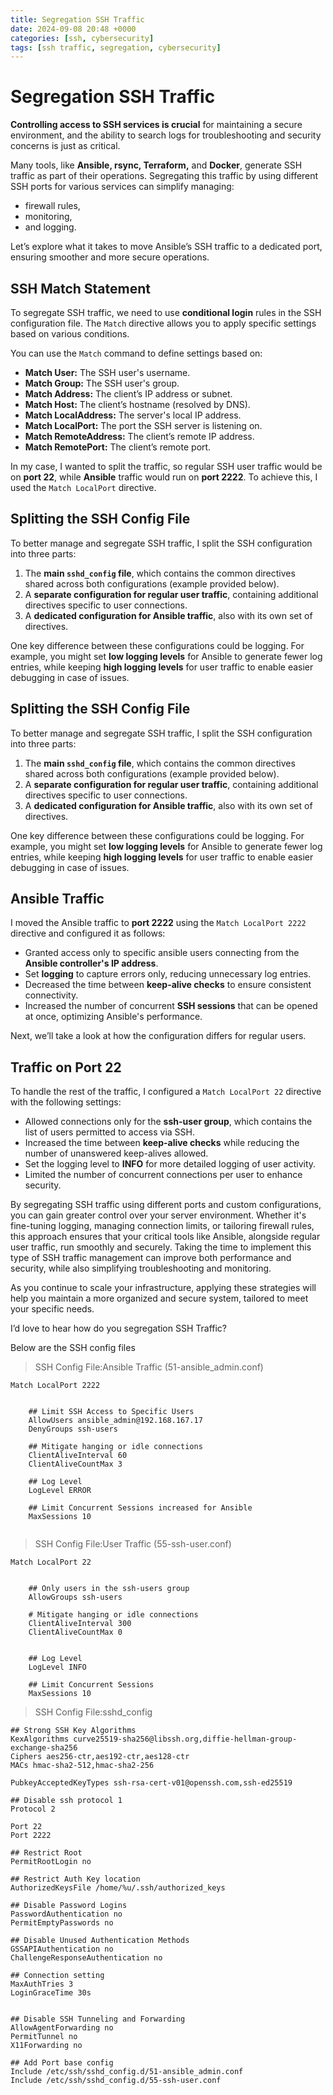 ```yaml
---
title: Segregation SSH Traffic
date: 2024-09-08 20:48 +0000
categories: [ssh, cybersecurity]
tags: [ssh traffic, segregation, cybersecurity] 
---
```


# Segregation SSH Traffic
**Controlling access to SSH services is crucial** for maintaining a secure environment, and the ability to search logs for troubleshooting and security concerns is just as critical.

Many tools, like **Ansible, rsync, Terraform,** and **Docker**, generate SSH traffic as part of their operations. Segregating this traffic by using different SSH ports for various services can simplify managing:

- firewall rules,
- monitoring,
- and logging.

Let’s explore what it takes to move Ansible’s SSH traffic to a dedicated port, ensuring smoother and more secure operations.

## SSH Match Statement

To segregate SSH traffic, we need to use **conditional login** rules in the SSH configuration file. The `Match` directive allows you to apply specific settings based on various conditions.

You can use the `Match` command to define settings based on:

- **Match User:** The SSH user's username.
- **Match Group:** The SSH user's group.
- **Match Address:** The client’s IP address or subnet.
- **Match Host:** The client’s hostname (resolved by DNS).
- **Match LocalAddress:** The server's local IP address.
- **Match LocalPort:** The port the SSH server is listening on.
- **Match RemoteAddress:** The client’s remote IP address.
- **Match RemotePort:** The client’s remote port.

In my case, I wanted to split the traffic, so regular SSH user traffic would be on **port 22**, while **Ansible** traffic would run on **port 2222**. To achieve this, I used the `Match LocalPort` directive.

## Splitting the SSH Config File

To better manage and segregate SSH traffic, I split the SSH configuration into three parts:

1. The **main `sshd_config` file**, which contains the common directives shared across both configurations (example provided below).
2. A **separate configuration for regular user traffic**, containing additional directives specific to user connections.
3. A **dedicated configuration for Ansible traffic**, also with its own set of directives.

One key difference between these configurations could be logging. For example, you might set **low logging levels** for Ansible to generate fewer log entries, while keeping **high logging levels** for user traffic to enable easier debugging in case of issues.

## Splitting the SSH Config File

To better manage and segregate SSH traffic, I split the SSH configuration into three parts:

1. The **main `sshd_config` file**, which contains the common directives shared across both configurations (example provided below).
2. A **separate configuration for regular user traffic**, containing additional directives specific to user connections.
3. A **dedicated configuration for Ansible traffic**, also with its own set of directives.

One key difference between these configurations could be logging. For example, you might set **low logging levels** for Ansible to generate fewer log entries, while keeping **high logging levels** for user traffic to enable easier debugging in case of issues.

## Ansible Traffic

I moved the Ansible traffic to **port 2222** using the `Match LocalPort 2222` directive and configured it as follows:

- Granted access only to specific ansible users connecting from the **Ansible controller's IP address**.
- Set **logging** to capture errors only, reducing unnecessary log entries.
- Decreased the time between **keep-alive checks** to ensure consistent connectivity.
- Increased the number of concurrent **SSH sessions** that can be opened at once, optimizing Ansible's performance.

Next, we’ll take a look at how the configuration differs for regular users.


## Traffic on Port 22

To handle the rest of the traffic, I configured a `Match LocalPort 22` directive with the following settings:

- Allowed connections only for the **ssh-user group**, which contains the list of users permitted to access via SSH.
- Increased the time between **keep-alive checks** while reducing the number of unanswered keep-alives allowed.
- Set the logging level to **INFO** for more detailed logging of user activity.
- Limited the number of concurrent connections per user to enhance security.


By segregating SSH traffic using different ports and custom configurations, you can gain greater control over your server environment. Whether it's fine-tuning logging, managing connection limits, or tailoring firewall rules, this approach ensures that your critical tools like Ansible, alongside regular user traffic, run smoothly and securely. Taking the time to implement this type of SSH traffic management can improve both performance and security, while also simplifying troubleshooting and monitoring.

As you continue to scale your infrastructure, applying these strategies will help you maintain a more organized and secure system, tailored to meet your specific needs.

I’d love to hear how do you segregation SSH Traffic?

Below are the SSH config files

>SSH Config File:Ansible Traffic (51-ansible_admin.conf)
```
Match LocalPort 2222


    ## Limit SSH Access to Specific Users
    AllowUsers ansible_admin@192.168.167.17
    DenyGroups ssh-users

    ## Mitigate hanging or idle connections
    ClientAliveInterval 60
    ClientAliveCountMax 3

    ## Log Level
    LogLevel ERROR

    ## Limit Concurrent Sessions increased for Ansible
    MaxSessions 10
                
```

>SSH Config File:User Traffic (55-ssh-user.conf)
```
Match LocalPort 22


    ## Only users in the ssh-users group
    AllowGroups ssh-users

    # Mitigate hanging or idle connections
    ClientAliveInterval 300
    ClientAliveCountMax 0


    ## Log Level
    LogLevel INFO

    ## Limit Concurrent Sessions
    MaxSessions 10
```
> SSH Config File:sshd_config
```
## Strong SSH Key Algorithms
KexAlgorithms curve25519-sha256@libssh.org,diffie-hellman-group-exchange-sha256
Ciphers aes256-ctr,aes192-ctr,aes128-ctr
MACs hmac-sha2-512,hmac-sha2-256

PubkeyAcceptedKeyTypes ssh-rsa-cert-v01@openssh.com,ssh-ed25519

## Disable ssh protocol 1
Protocol 2

Port 22
Port 2222

## Restrict Root
PermitRootLogin no

## Restrict Auth Key location
AuthorizedKeysFile /home/%u/.ssh/authorized_keys

## Disable Password Logins
PasswordAuthentication no
PermitEmptyPasswords no

## Disable Unused Authentication Methods
GSSAPIAuthentication no
ChallengeResponseAuthentication no

## Connection setting
MaxAuthTries 3
LoginGraceTime 30s


## Disable SSH Tunneling and Forwarding 
AllowAgentForwarding no
PermitTunnel no
X11Forwarding no

## Add Port base config
Include /etc/ssh/sshd_config.d/51-ansible_admin.conf
Include /etc/ssh/sshd_config.d/55-ssh-user.conf
```
